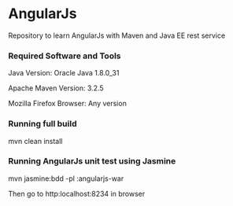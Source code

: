 # AngularJs
Repository to learn AngularJs with Maven and Java EE rest service

### Required Software and Tools
Java Version: Oracle Java 1.8.0_31

Apache Maven Version: 3.2.5

Mozilla Firefox Browser: Any version

### Running full build
mvn clean install

### Running AngularJs unit test using Jasmine
mvn jasmine:bdd -pl :angularjs-war

Then go to http:localhost:8234 in browser

